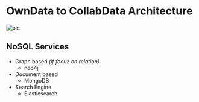 # OwnData to CollabData Architecture

![pic](https://www.mermaidchart.com/raw/f448901c-73c7-43ad-9cb2-ece04275d839?theme=light&version=v0.1&format=svg)
<!--
<img src="https://www.mermaidchart.com/raw/f448901c-73c7-43ad-9cb2-ece04275d839?theme=light&version=v0.1&format=svg" alt="Image description" width="500" height="150">
-->

## NoSQL Services
* Graph based *(if focuz on relation)*
  * neo4j
* Document based
  * MongoDB
* Search Engine
  * Elasticsearch
